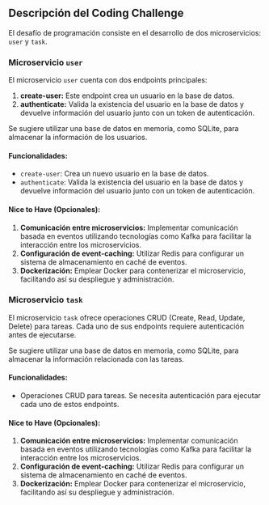 ## Descripción del Coding Challenge

El desafío de programación consiste en el desarrollo de dos microservicios: `user` y `task`.

### Microservicio `user`

El microservicio `user` cuenta con dos endpoints principales:

1. **create-user:** Este endpoint crea un usuario en la base de datos.
2. **authenticate:** Valida la existencia del usuario en la base de datos y devuelve información del usuario junto con un token de autenticación.

Se sugiere utilizar una base de datos en memoria, como SQLite, para almacenar la información de los usuarios.

#### Funcionalidades:

- `create-user`: Crea un nuevo usuario en la base de datos.
- `authenticate`: Valida la existencia del usuario en la base de datos y devuelve información del usuario junto con un token de autenticación.

#### Nice to Have (Opcionales):

1. **Comunicación entre microservicios:** Implementar comunicación basada en eventos utilizando tecnologías como Kafka para facilitar la interacción entre los microservicios.
2. **Configuración de event-caching:** Utilizar Redis para configurar un sistema de almacenamiento en caché de eventos.
3. **Dockerización:** Emplear Docker para contenerizar el microservicio, facilitando así su despliegue y administración.

### Microservicio `task`

El microservicio `task` ofrece operaciones CRUD (Create, Read, Update, Delete) para tareas. Cada uno de sus endpoints requiere autenticación antes de ejecutarse.

Se sugiere utilizar una base de datos en memoria, como SQLite, para almacenar la información relacionada con las tareas.

#### Funcionalidades:

- Operaciones CRUD para tareas. Se necesita autenticación para ejecutar cada uno de estos endpoints.

#### Nice to Have (Opcionales):

1. **Comunicación entre microservicios:** Implementar comunicación basada en eventos utilizando tecnologías como Kafka para facilitar la interacción entre los microservicios.
2. **Configuración de event-caching:** Utilizar Redis para configurar un sistema de almacenamiento en caché de eventos.
3. **Dockerización:** Emplear Docker para contenerizar el microservicio, facilitando así su despliegue y administración.
